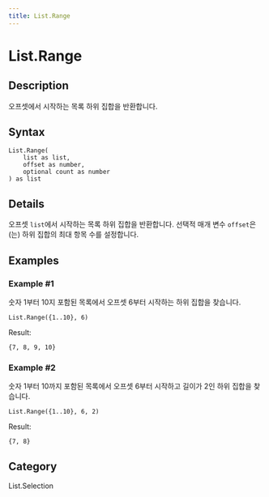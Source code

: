 ```yaml
---
title: List.Range
---
```


# List.Range


## Description

오프셋에서 시작하는 목록 하위 집합을 반환합니다.


## Syntax

```powerquery
List.Range(
    list as list,
    offset as number,
    optional count as number
) as list
```


## Details

오프셋 <code>list</code>에서 시작하는 목록 하위 집합을 반환합니다. 선택적 매개 변수 <code>offset</code>은(는) 하위 집합의 최대 항목 수를 설정합니다.


## Examples

### Example #1 
숫자 1부터 10지 포함된 목록에서 오프셋 6부터 시작하는 하위 집합을 찾습니다.
```powerquery
List.Range({1..10}, 6)
```

Result: 
```powerquery
{7, 8, 9, 10}
```


### Example #2 
숫자 1부터 10까지 포함된 목록에서 오프셋 6부터 시작하고 길이가 2인 하위 집합을 찾습니다.
```powerquery
List.Range({1..10}, 6, 2)
```

Result: 
```powerquery
{7, 8}
```




## Category
List.Selection
